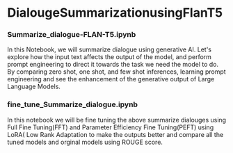 # DialougeSummarizationusingFlanT5

### Summarize_dialogue-FLAN-T5.ipynb
In this Notebook, we will summarize dialogue using generative AI. Let's explore how the input text affects the output of the model, and perform prompt engineering to direct it towards the task we need the model to do. By comparing zero shot, one shot, and few shot inferences, learning prompt engineering and see the enhancement of the generative output of Large Language Models.  

### fine_tune_Summarize_dialogue.ipynb
In this notebook we will be fine tuning the above summarize dialouges using Full Fine Tuning(FFT) and Parameter Efficiency Fine Tuning(PEFT) using LoRA( Low Rank Adaptation to make the outputs better and compare all the tuned models and orginal models using ROUGE score.
